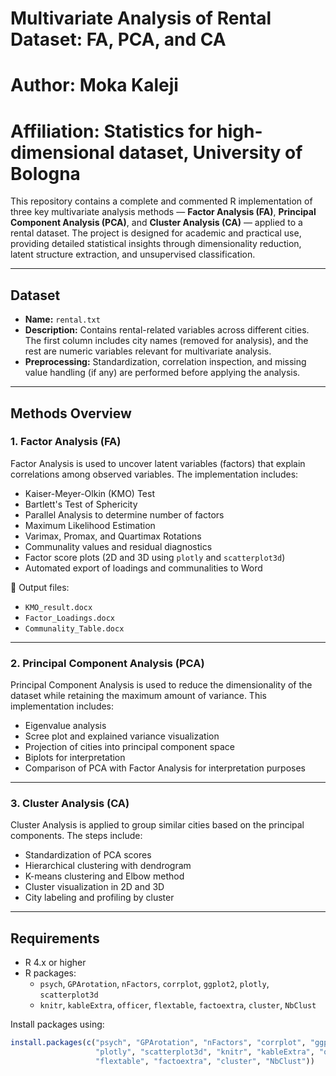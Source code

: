 # Multivariate Analysis of Rental Dataset: FA, PCA, and CA

# Author: Moka Kaleji                                                              
# Affiliation: Statistics for high-dimensional dataset, University of Bologna 

This repository contains a complete and commented R implementation of three key multivariate analysis methods — **Factor Analysis (FA)**, **Principal Component Analysis (PCA)**, and **Cluster Analysis (CA)** — applied to a rental dataset. The project is designed for academic and practical use, providing detailed statistical insights through dimensionality reduction, latent structure extraction, and unsupervised classification.

---

## Dataset

- **Name:** `rental.txt`
- **Description:** Contains rental-related variables across different cities. The first column includes city names (removed for analysis), and the rest are numeric variables relevant for multivariate analysis.
- **Preprocessing:** Standardization, correlation inspection, and missing value handling (if any) are performed before applying the analysis.

---

## Methods Overview

### 1. Factor Analysis (FA)

Factor Analysis is used to uncover latent variables (factors) that explain correlations among observed variables. The implementation includes:

- Kaiser-Meyer-Olkin (KMO) Test
- Bartlett's Test of Sphericity
- Parallel Analysis to determine number of factors
- Maximum Likelihood Estimation
- Varimax, Promax, and Quartimax Rotations
- Communality values and residual diagnostics
- Factor score plots (2D and 3D using `plotly` and `scatterplot3d`)
- Automated export of loadings and communalities to Word

📄 Output files:
- `KMO_result.docx`
- `Factor_Loadings.docx`
- `Communality_Table.docx`

---

### 2. Principal Component Analysis (PCA)

Principal Component Analysis is used to reduce the dimensionality of the dataset while retaining the maximum amount of variance. This implementation includes:

- Eigenvalue analysis
- Scree plot and explained variance visualization
- Projection of cities into principal component space
- Biplots for interpretation
- Comparison of PCA with Factor Analysis for interpretation purposes

---

### 3. Cluster Analysis (CA)

Cluster Analysis is applied to group similar cities based on the principal components. The steps include:

- Standardization of PCA scores
- Hierarchical clustering with dendrogram
- K-means clustering and Elbow method
- Cluster visualization in 2D and 3D
- City labeling and profiling by cluster

---

## Requirements

- R 4.x or higher
- R packages:
  - `psych`, `GPArotation`, `nFactors`, `corrplot`, `ggplot2`, `plotly`, `scatterplot3d`
  - `knitr`, `kableExtra`, `officer`, `flextable`, `factoextra`, `cluster`, `NbClust`

Install packages using:

```r
install.packages(c("psych", "GPArotation", "nFactors", "corrplot", "ggplot2", 
                   "plotly", "scatterplot3d", "knitr", "kableExtra", "officer", 
                   "flextable", "factoextra", "cluster", "NbClust"))
